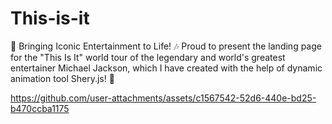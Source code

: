 # This-is-it
🚀 Bringing Iconic Entertainment to Life! 🎶 
Proud to present the landing page for the "This Is It" world tour of the legendary and world's greatest entertainer Michael Jackson, which I have created with the help of dynamic animation tool Shery.js! 🌟 



https://github.com/user-attachments/assets/c1567542-52d6-440e-bd25-b470ccba1175

